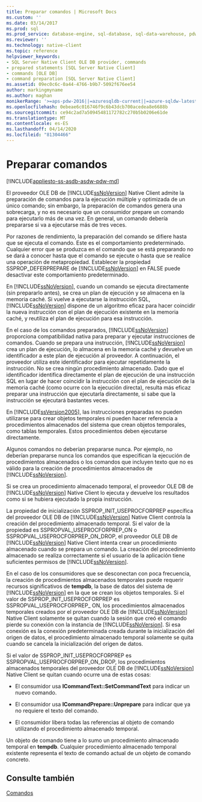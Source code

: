 ```yaml
---
title: Preparar comandos | Microsoft Docs
ms.custom: ''
ms.date: 03/14/2017
ms.prod: sql
ms.prod_service: database-engine, sql-database, sql-data-warehouse, pdw
ms.reviewer: ''
ms.technology: native-client
ms.topic: reference
helpviewer_keywords:
- SQL Server Native Client OLE DB provider, commands
- prepared statements [SQL Server Native Client]
- commands [OLE DB]
- command preparation [SQL Server Native Client]
ms.assetid: 09ec0c6c-0a44-4766-b9b7-5092f676ee54
author: markingmyname
ms.author: maghan
monikerRange: '>=aps-pdw-2016||=azuresqldb-current||=azure-sqldw-latest||>=sql-server-2016||=sqlallproducts-allversions||>=sql-server-linux-2017||=azuresqldb-mi-current'
ms.openlocfilehash: 0ebeae6c016746f9c6b43dcb700acedea8e6688b
ms.sourcegitcommit: ce94c2ad7a50945481172782c270b5b0206e61de
ms.translationtype: MT
ms.contentlocale: es-ES
ms.lasthandoff: 04/14/2020
ms.locfileid: "81304466"
---
```

# <a name="preparing-commands"></a>Preparar comandos
[!INCLUDE[appliesto-ss-asdb-asdw-pdw-md](../../includes/appliesto-ss-asdb-asdw-pdw-md.md)]

  El proveedor OLE DB de [!INCLUDE[ssNoVersion](../../includes/ssnoversion-md.md)] Native Client admite la preparación de comandos para la ejecución múltiple y optimizada de un único comando; sin embargo, la preparación de comandos genera una sobrecarga, y no es necesario que un consumidor prepare un comando para ejecutarlo más de una vez. En general, un comando debería prepararse si va a ejecutarse más de tres veces.  
  
 Por razones de rendimiento, la preparación del comando se difiere hasta que se ejecuta el comando. Este es el comportamiento predeterminado. Cualquier error que se produzca en el comando que se está preparando no se dará a conocer hasta que el comando se ejecute o hasta que se realice una operación de metapropiedad. Establecer la propiedad SSPROP_DEFERPREPARE de [!INCLUDE[ssNoVersion](../../includes/ssnoversion-md.md)] en FALSE puede desactivar este comportamiento predeterminado.  
  
 En [!INCLUDE[ssNoVersion](../../includes/ssnoversion-md.md)], cuando un comando se ejecuta directamente (sin prepararlo antes), se crea un plan de ejecución y se almacena en la memoria caché. Si vuelve a ejecutarse la instrucción SQL, [!INCLUDE[ssNoVersion](../../includes/ssnoversion-md.md)] dispone de un algoritmo eficaz para hacer coincidir la nueva instrucción con el plan de ejecución existente en la memoria caché, y reutiliza el plan de ejecución para esa instrucción.  
  
 En el caso de los comandos preparados, [!INCLUDE[ssNoVersion](../../includes/ssnoversion-md.md)] proporciona compatibilidad nativa para preparar y ejecutar instrucciones de comandos. Cuando se prepara una instrucción, [!INCLUDE[ssNoVersion](../../includes/ssnoversion-md.md)] crea un plan de ejecución, lo almacena en la memoria caché y devuelve un identificador a este plan de ejecución al proveedor. A continuación, el proveedor utiliza este identificador para ejecutar repetidamente la instrucción. No se crea ningún procedimiento almacenado. Dado que el identificador identifica directamente el plan de ejecución de una instrucción SQL en lugar de hacer coincidir la instrucción con el plan de ejecución de la memoria caché (como ocurre con la ejecución directa), resulta más eficaz preparar una instrucción que ejecutarla directamente, si sabe que la instrucción se ejecutará bastantes veces.  
  
 En [!INCLUDE[ssVersion2005](../../includes/ssversion2005-md.md)], las instrucciones preparadas no pueden utilizarse para crear objetos temporales ni pueden hacer referencia a procedimientos almacenados del sistema que crean objetos temporales, como tablas temporales. Estos procedimientos deben ejecutarse directamente.  
  
 Algunos comandos no deberían prepararse nunca. Por ejemplo, no deberían prepararse nunca los comandos que especifican la ejecución de procedimientos almacenados o los comandos que incluyen texto que no es válido para la creación de procedimientos almacenados de [!INCLUDE[ssNoVersion](../../includes/ssnoversion-md.md)].  
  
 Si se crea un procedimiento almacenado temporal, el proveedor OLE DB de [!INCLUDE[ssNoVersion](../../includes/ssnoversion-md.md)] Native Client lo ejecuta y devuelve los resultados como si se hubiera ejecutado la propia instrucción.  
  
 La propiedad de inicialización SSPROP_INIT_USEPROCFORPREP específica del proveedor OLE DB de [!INCLUDE[ssNoVersion](../../includes/ssnoversion-md.md)] Native Client controla la creación del procedimiento almacenado temporal. Si el valor de la propiedad es SSPROPVAL_USEPROCFORPREP_ON o SSPROPVAL_USEPROCFORPREP_ON_DROP, el proveedor OLE DB de [!INCLUDE[ssNoVersion](../../includes/ssnoversion-md.md)] Native Client intenta crear un procedimiento almacenado cuando se prepara un comando. La creación del procedimiento almacenado se realiza correctamente si el usuario de la aplicación tiene suficientes permisos de [!INCLUDE[ssNoVersion](../../includes/ssnoversion-md.md)].  
  
 En el caso de los consumidores que se desconectan con poca frecuencia, la creación de procedimientos almacenados temporales puede requerir recursos significativos de **tempdb**, la base de datos del sistema de [!INCLUDE[ssNoVersion](../../includes/ssnoversion-md.md)] en la que se crean los objetos temporales. Si el valor de SSPROP_INIT_USEPROCFORPREP es SSPROPVAL_USEPROCFORPREP_ ON, los procedimientos almacenados temporales creados por el proveedor OLE DB de [!INCLUDE[ssNoVersion](../../includes/ssnoversion-md.md)] Native Client solamente se quitan cuando la sesión que creó el comando pierde su conexión con la instancia de [!INCLUDE[ssNoVersion](../../includes/ssnoversion-md.md)]. Si esa conexión es la conexión predeterminada creada durante la inicialización del origen de datos, el procedimiento almacenado temporal solamente se quita cuando se cancela la inicialización del origen de datos.  
  
 Si el valor de SSPROP_INIT_USEPROCFORPREP es SSPROPVAL_USEPROCFORPREP_ON_DROP, los procedimientos almacenados temporales del proveedor OLE DB de [!INCLUDE[ssNoVersion](../../includes/ssnoversion-md.md)] Native Client se quitan cuando ocurre una de estas cosas:  
  
-   El consumidor usa **ICommandText::SetCommandText** para indicar un nuevo comando.  
  
-   El consumidor usa **ICommandPrepare::Unprepare** para indicar que ya no requiere el texto del comando.  
  
-   El consumidor libera todas las referencias al objeto de comando utilizando el procedimiento almacenado temporal.  
  
 Un objeto de comando tiene a lo sumo un procedimiento almacenado temporal en **tempdb**. Cualquier procedimiento almacenado temporal existente representa el texto de comando actual de un objeto de comando concreto.  
  
## <a name="see-also"></a>Consulte también  
 [Comandos](../../relational-databases/native-client-ole-db-commands/commands.md)  
  
  
